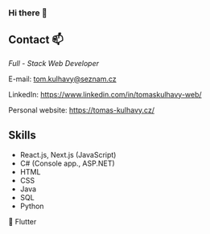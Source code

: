 ### Hi there 👋

<!--
**TomasKulhavy/TomasKulhavy** is a ✨ _special_ ✨ repository because its `README.md` (this file) appears on your GitHub profile.

Here are some ideas to get you started:

- 🔭 I’m currently working on ...
- 🌱 I’m currently learning ...
- 👯 I’m looking to collaborate on ...
- 🤔 I’m looking for help with ...
- 💬 Ask me about ...
- 📫 How to reach me: ...
- 😄 Pronouns: ...
- ⚡ Fun fact: ...
-->

## Contact 📫
*Full - Stack Web Developer*

E-mail: tom.kulhavy@seznam.cz

LinkedIn: https://www.linkedin.com/in/tomaskulhavy-web/

Personal website: https://tomas-kulhavy.cz/

## Skills

 - React.js, Next.js (JavaScript)
 - C# (Console app., ASP.NET)
 - HTML
 - CSS
 - Java
 - SQL
 - Python

🌱 Flutter
